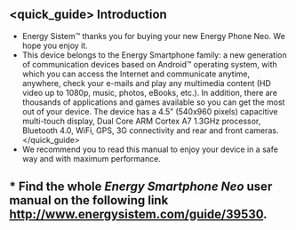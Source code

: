 ## <quick_guide> Introduction

* Energy Sistem™ thanks you for buying your new Energy Phone Neo. We hope you enjoy it.
* This device belongs to the Energy Smartphone family:  a new generation of communication devices
based on Android™ operating system, with which you can access the Internet and communicate anytime, 
anywhere, check your e-mails and play any multimedia content (HD video
up to 1080p, music, photos, eBooks, etc.).
In addition, there are thousands of applications and games available so you can get the most out of your 
device.
The device has a 4.5” (540x960 pixels) capacitive multi-touch display, Dual Core ARM Cortex
A7 1.3GHz processor, Bluetooth 4.0, WiFi, GPS, 3G connectivity and rear and front cameras.
</quick_guide>
* We recommend you to read this manual to enjoy your device in a safe way and 
with maximum performance.

## <unique> * Find the whole *Energy Smartphone Neo* user manual on the following link   http://www.energysistem.com/guide/39530.
